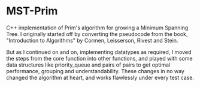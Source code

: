 # MST-Prim
C++ implementation of Prim's algorithm for growing a Minimum Spanning Tree.
I originally started off by converting the pseudocode from the book,
"Introduction to Algorithms" by Cormen, Leisserson, Rivest and Stein.

But as I continued on and on, implementing datatypes as required, I 
moved the steps from the core function into other functions, and played 
with some data structures like priority_queue and pairs of pairs to get
optimal performance, grouping and understandability.
These changes in no way changed the algorithm at heart, and works flawlessly
under every test case.
